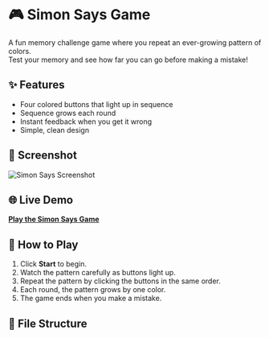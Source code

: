 # 🎮 Simon Says Game

A fun memory challenge game where you repeat an ever-growing pattern of colors.  
Test your memory and see how far you can go before making a mistake!

## ✨ Features
- Four colored buttons that light up in sequence
- Sequence grows each round
- Instant feedback when you get it wrong
- Simple, clean design

## 📸 Screenshot
![Simon Says Screenshot](screenshot.png)  


## 🌐 Live Demo
[**Play the Simon Says Game**](https://yourusername.github.io/simon-says/)  


## 🚀 How to Play
1. Click **Start** to begin.
2. Watch the pattern carefully as buttons light up.
3. Repeat the pattern by clicking the buttons in the same order.
4. Each round, the pattern grows by one color.
5. The game ends when you make a mistake.

## 📂 File Structure
